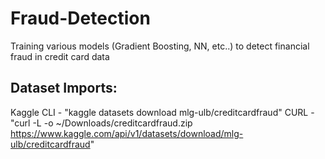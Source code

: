 # Fraud-Detection
Training various models (Gradient Boosting, NN, etc..) to detect financial fraud in credit card data

## Dataset Imports:
Kaggle CLI - "kaggle datasets download mlg-ulb/creditcardfraud"
CURL - "curl -L -o ~/Downloads/creditcardfraud.zip\
  https://www.kaggle.com/api/v1/datasets/download/mlg-ulb/creditcardfraud"
